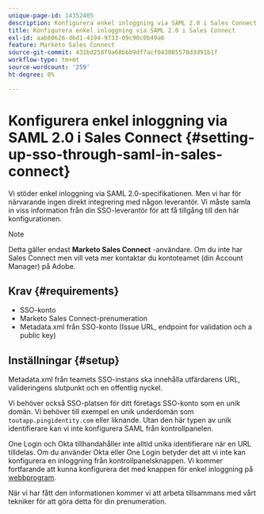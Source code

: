 ```yaml
---
unique-page-id: 14352405
description: Konfigurera enkel inloggning via SAML 2.0 i Sales Connect - Marketo Docs - produktdokumentation
title: Konfigurera enkel inloggning via SAML 2.0 i Sales Connect
exl-id: aab80626-d6d1-4194-9733-09c90c0b49a6
feature: Marketo Sales Connect
source-git-commit: 431bd258f9a68bbb9df7acf043085578d3d91b1f
workflow-type: tm+mt
source-wordcount: '259'
ht-degree: 0%

---
```


# Konfigurera enkel inloggning via SAML 2.0 i Sales Connect {#setting-up-sso-through-saml-in-sales-connect}

Vi stöder enkel inloggning via SAML 2.0-specifikationen. Men vi har för närvarande ingen direkt integrering med någon leverantör. Vi måste samla in viss information från din SSO-leverantör för att få tillgång till den här konfigurationen.

>[!NOTE]
>
>Detta gäller endast **Marketo Sales Connect** -användare. Om du inte har Sales Connect men vill veta mer kontaktar du kontoteamet (din Account Manager) på Adobe.

## Krav {#requirements}

* SSO-konto
* Marketo Sales Connect-prenumeration
* Metadata.xml från SSO-konto (Issue URL, endpoint for validation och a public key)

## Inställningar {#setup}

Metadata.xml från teamets SSO-instans ska innehålla utfärdarens URL, valideringens slutpunkt och en offentlig nyckel.

Vi behöver också SSO-platsen för ditt företags SSO-konto som en unik domän. Vi behöver till exempel en unik underdomän som `toutapp.pingidentity.com` eller liknande. Utan den här typen av unik identifierare kan vi inte konfigurera SAML från kontrollpanelen.

One Login och Okta tillhandahåller inte alltid unika identifierare när en URL tilldelas. Om du använder Okta eller One Login betyder det att vi inte kan konfigurera en inloggning från kontrollpanelsknappen. Vi kommer fortfarande att kunna konfigurera det med knappen för enkel inloggning på [webbprogram](https://toutapp.com/login).

När vi har fått den informationen kommer vi att arbeta tillsammans med vårt tekniker för att göra detta för din prenumeration.
